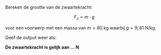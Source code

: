Bereken de grootte van de zwaartekracht:

$$
F_z = m \cdot g
$$

voor een voorwerp met een massa van $m = 80 \text{ kg}$ waarbij $g = 9{,}81 \text{ N/kg}$.

Geef de output weer als:

**De zwaartekracht is gelijk aan ... N**
